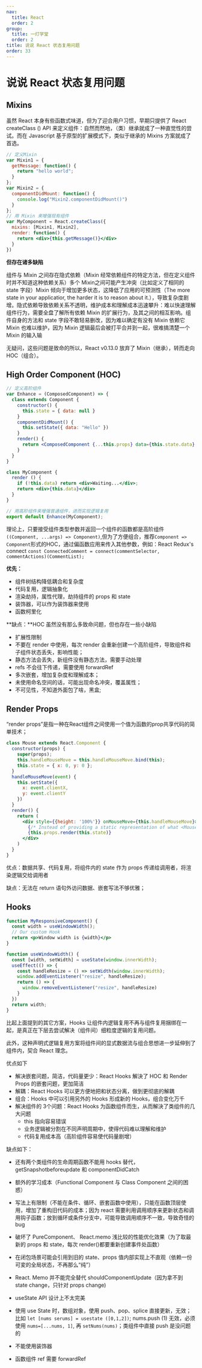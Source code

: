 ```yaml
---
nav:
  title: React
  order: 2
group:
  title: 一灯学堂
  order: 2
title: 说说 React 状态复用问题
order: 33
---
```


# 说说 React 状态复用问题

## Mixins

虽然 React 本身有些函数式味道，但为了迎合用户习惯，早期只提供了 React createClass () API 来定义组件：自然而然地，（类）继承就成了一种直觉性的尝试。而在 Javascript 基于原型的扩展模式下，类似于继承的 Mixins 方案就成了首选。

```jsx
// 定义Mixin
var Mixin1 = {
  getMessage: function() {
    return "hello world";
  }
};
var Mixin2 = {
  componentDidMount: function() {
    console.log("Mixin2.componentDidMount()")
  }
};
// 用 Mixin 来增强现有组件
var MyComponent = React.createClass({
  mixins: [Mixin1, Mixin2],
  render: function() {
    return <div>{this.getMessage()}</div>
  }
})
```

**但存在诸多缺陷**

组件与 Mixin 之间存在隐式依赖（Mixin 经常依赖组件的特定方法，但在定义组件时并不知道这种依赖关系）多个 Mixin之间可能产生冲突（比如定义了相同的 state 字段）Mixin 倾向于增加更多状态，这降低了应用的可预测性（The more state in your applicatior, the harder it is to reason about it.），导致复杂度剧增。隐式依赖导致依赖关系不透明，维护成本和理解成本迅速攀升：难以快速理解组件行为，需要全盘了解所有依赖  Mixin 的扩展行为，及其之间的相互影响。组件自身的方法和 state 字段不敢轻易删改，因为难以确定有没有  Mixin 依赖它 Mixin 也难以维护，因为 Mixin 逻辑最后会被打平合并到一起，很难搞清楚一个 Mixin 的输入输

无疑问，这些问题是致命的所以，React v0.13.0 放弃了 Mixin（继承），转而走向 HOC（组合）。

## High Order Component (HOC)

```jsx
// 定义高阶组件
var Enhance = (ComposedComponent) => {
  class extends Component {
    constructor() {
      this.state = { data: null }
    }
    componentDidMount() {
      this.setState({ data: "Hello" })
    }
    render() {
      return <ComposedComponent {...this.props} data={this.state.data} />
    }
  }
}

class MyComponent {
  render () {
    if (!this.data) return <div>Waiting...</div>;
    return <div>{this.data}</div>
  }
}

// 用高阶组件来增强普通组件，进而实现逻辑复用
export default Enhance(MyComponent);
```

理论上，只要接受组件类型参数并返回一个组件的函数都是高阶组件`((Component, ...args) => Component)`,但为了方便组合，推荐`Component => Component`形式的HOC，通过偏函数应用来传入其他参数，例如：React Redux's connect `const ConnectedComment = connect(commentSelector, commentActions)(CommentList);`

**优先：**

- 组件树结构降低耦合和复杂度
- 代码复用，逻辑抽象化
- 渲染劫持，属性代理，劫持组件的 props 和 state 
- 装饰器，可以作为装饰器来使用
- 函数柯里化

**缺点：**HOC 虽然没有那么多致命问题，但也存在一些小缺陷

- 扩展性限制
- 不要在 render 中使用，每次 render 会重新创建一个高阶组件，导致组件和子组件状态丢失，影响性能；
- 静态方法会丢失，新组件没有静态方法，需要手动处理 
- refs 不会往下传递，需要使用 forwardRef
- 多次嵌套，增加复杂度和理解成本；
- 未使用命名空间的话，可能出现命名冲突，覆盖属性；
- 不可见性，不知道外面包了啥，黑盒;

## Render Props

“render props”是指一种在React组件之间使用一个值为函数的prop共享代码的简单技术；

```jsx
class Mouse extends React.Component {
  constructor(props) {
    super(props);
    this.handleMouseMove = this.handleMouseMove.bind(this);
    this.state = { x: 0, y: 0 };
  }
  handleMouseMove(event) {
    this.setState({
      x: event.clientX,
      y: event.clientY
    })
  }
  render() {
    return (
      <div style={{height: '100%'}} onMouseMove={this.handleMouseMove}>
      	{/* Instead of providing a static representation of what <Mouse> renders, use the `render` prop to dynamically determine what to render. */}
        {this.props.render(this.state)}
      </div>
    )
  }
}
```

优点：数据共享、代码复用，将组件内的 state 作为 props 传递给调用者，将渲染逻辑交给调用者

缺点：无法在 return 语句外访问数据、嵌套写法不够优雅；

## Hooks

```jsx
function MyResponsiveComponent() {
  const width = useWindowWidth();
  // Our custom Hook
  return <p>Window width is {width}</p>
}

function useWindowWidth() {
  const [width, setWidth] = useState(window.innerWidth);
  useEffect(() => {
    const handleResize = () => setWidth(window.innerWidth);
    window.addEventListener("resize", handleResize);
    return () => {
      window.removeEventListener("resize", handleResize)
    }
  })
  return width;
}
```

比起上面提到的其它方案，Hooks 让组件内逻辑复用不再与组件复用捆绑在一起，是真正在下层去尝试解决（组件间）细粒度逻辑的复用问题。

此外，这种声明式逻辑复用方案将组件间的显式数据流与组合思想进一步延伸到了组件内，契合 React 理念。

优点如下

- 解决嵌套问题，简洁，代码量更少：React Hooks 解決了 HOC 和 Render Props 的嵌套问题，更加简洁
- 解耦：React Hooks 可以更方便地把和状态分离，做到更彻底的解耦
- 组合：Hooks 中可以引用另外的 Hooks 形成新的 Hooks，组合变化万千
- 解决组件的 3个问题：React Hooks 为函数组件而生，从而解決了类组件的几大问题
  - this 指向容易错误
  - 业务逻辑被分割在不同声明周期中，使得代码难以理解和维护
  - 代码复用成本高（高阶组件容易使代码量剧增）

缺点如下：

- 还有两个类组件的生命周期函数不能用 hooks 替代，getSnapshotbeforeupdate 和 componentDidCatch
- 额外的学习成本（Functional Component 与 Class Component 之间的困惑）

- 写法上有限制（不能在条件、循环、嵌套函数中使用），只能在函数顶层使用，增加了重构旧代码的成本；因为 react 需要利用调用顺序来更新状态和调用钩子函数；放到循环或条件分支中，可能导致调用顺序不一致，导致奇怪的 bug
- 破坏了 PureComponent、 React.memo 浅比较的性能优化效果（为了取最新的 props 和 state，每次 render()都要重新创建事件处函数）
- 在闭包场景可能会引用到旧的 state、props 值内部实现上不直观（依赖一份可変的全局状态，不再那么“纯”） 
- React. Memo 并不能完全替代 shouldComponentUpdate（因为拿不到 state change，只针对 props change)  
- useState API 设计上不太完美
- 使用 use State 时，数组对象，使用 push、pop、splice 直接更新，无效；比如 `let [nums serums] = usestate ([0,1,2])`; nums.push (1) 无效，必须使用 `nums=[...nums, 1]`, 再 `setNums(nums)`；类组件中直接 push 是没问题的
- 不能使用装饰器
- 函数组件 ref 需要 forwardRef